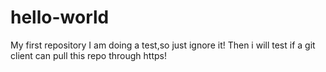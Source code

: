 # hello-world
My first repository
I am doing a test,so just ignore it!
Then i will test if a git client can pull this repo through https!
